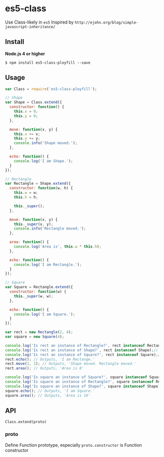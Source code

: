 # es5-class

Use Class-likely in `es5` Inspired by `http://ejohn.org/blog/simple-javascript-inheritance/`

## Install

**Node.js 4 or higher**

    $ npm install es5-class-ployfill --save

## Usage

```js
var Class = require('es5-class-ployfill');

// Shape
var Shape = Class.extend({
  constructor: function() {
    this.x = 0;
    this.y = 0;
  },

  move: function(x, y) {
    this.x += x;
    this.y += y;
    console.info('Shape moved.');
  },

  echo: function() {
    console.log('I am Shape.');
  }
});

// Rectangle
var Rectangle = Shape.extend({
  constructor: function(w, h) {
    this.w = w;
    this.h = h;

    this._super();
  },

  move: function(x, y) {
    this._super(x, y);
    console.info('Rectangle moved.');
  },

  area: function() {
    console.log('Area is', this.w * this.h);
  },

  echo: function() {
    console.log('I am Rectangle.');
  }
});

// Square
var Square = Rectangle.extend({
  constructor: function(w) {
    this._super(w, w);
  },

  echo: function() {
    console.log('I am Square.');
  }
});

var rect = new Rectangle(2, 4);
var square = new Square(4);

console.log('Is rect an instance of Rectangle?', rect instanceof Rectangle);// true
console.log('Is rect an instance of Shape?', rect instanceof Shape);// true
console.log('Is rect an instance of Square?', rect instanceof Square);// false
rect.echo(); // Outputs, 'I am Rectange.'
rect.move(1, 1); // Outputs, 'Shape moved. Rectangle moved.'
rect.area(); // Outputs, 'Area is 8'

console.log('Is square an instance of Square?', square instanceof Square);// true
console.log('Is square an instance of Rectangle?', square instanceof Rectangle);// true
console.log('Is square an instance of Shape?', square instanceof Shape);// true
square.echo(); // Outputs, 'I am Square.'
square.area(); // Outputs, 'Area is 16'

```

## API

`Class.extend(proto)`

### proto

Define Function prototype, especially `proto.constructor` is Function constructor
